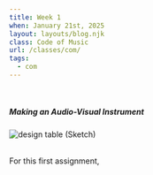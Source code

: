 ```yaml
---
title: Week 1
when: January 21st, 2025
layout: layouts/blog.njk
class: Code of Music
url: /classes/com/
tags:
  - com
---
```


<br> 

##### Making an Audio-Visual Instrument

<div class="img-div">
<img class="blog-img" alt="design table (Sketch)" src="https://cdn.glitch.global/d7ac8ce9-d6b5-4915-b92c-e6f0bf0d0c29/IMG_5732.JPG?v=1737834304686">

  </div>
 <br> 

For this first assignment, 



